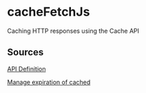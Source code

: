 # cacheFetchJs
Caching HTTP responses using the Cache API


## Sources

[API Definition](https://developer.mozilla.org/en-US/docs/Web/API/Cache)

[Manage expiration of cached](https://phyks.me/2019/01/manage-expiration-of-cached-assets-with-service-worker-caching.html)
